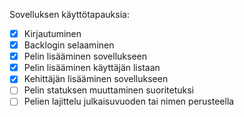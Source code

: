Sovelluksen käyttötapauksia:

- [x] Kirjautuminen
- [x] Backlogin selaaminen
- [x] Pelin lisääminen sovellukseen
- [x] Pelin lisääminen käyttäjän listaan
- [x] Kehittäjän lisääminen sovellukseen
- [ ] Pelin statuksen muuttaminen suoritetuksi
- [ ] Pelien lajittelu julkaisuvuoden tai nimen perusteella
